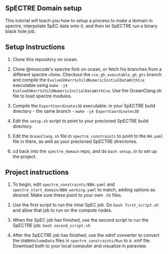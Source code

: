 ## SpECTRE Domain setup

This tutorial will teach you how to setup a process to make a domain 
in spectre, interpolate SpEC data onto it, and then let SpECTRE run a binary 
black hole job. 


## Setup Instructions

1) Clone this repository on ocean.

2) Clone @moxcode's spectre fork on ocean, or fetch his branches from a different spectre clone. Checkout the `cce_gh_executable_gh_gts` branch and compile the `EvolveGhKerrSchildNumericInitialDataWithCce` executable using `make -j4 EvolveGhKerrSchildNumericInitialDataWithCce`. Use the OceanClang.sh file to load spectre modules. 

3) Compile the `ExportCoordinates3D` executable: in your SpECTRE build directory - the same branch - `make -j4 ExportCoordinates3D`

4) Edit the `setup.sh` script to point to your precloned SpECTRE build directory.

5) Edit the `OceanClang.sh` file in `spectre_constraints` to point to the `BH.yaml` file in there, as well as your precloned SpECTRE directories. 

6) cd back into the `spectre_domain` repo, and do `bash setup.sh` to set up the project. 

## Project instructions

1) To begin, edit `spectre_constraints/BBH.yaml` and `spectre_start_domain/BBH_working.yaml` to match, adding options as desired. Make sure these point to your own `.h5` files. 

2) Use the first script to run the intial SpEC job. Do `bash first_script.sh` and allow that job to run on the compute nodes.

3) When the SpEC job has finished, use the second script to run the SpECTRE job: `bash second_script.sh` 

4) After the SpECTRE job has finished, use the xdmf converter to convert the `GhBBHVolumeData` files in `spectre_constraints/Run` to a .xmf file. Download both to your local computer and visualize in paraview. 
